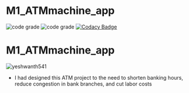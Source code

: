 # M1_ATMmachine_app
![code grade](https://api.codiga.io/project/31247/score/svg)
![code grade](https://api.codiga.io/project/31247/status/svg)
[![Codacy Badge](https://app.codacy.com/project/badge/Grade/f23202a5de8b4d639460dc2a81c2e10f)](https://www.codacy.com/gh/yeshwanth541/M1_ATMmachine_app/dashboard?utm_source=github.com&amp;utm_medium=referral&amp;utm_content=yeshwanth541/M1_ATMmachine_app&amp;utm_campaign=Badge_Grade)
# M1_ATMmachine_app
![yeshwanth541](https://user-images.githubusercontent.com/62649824/153711535-6bc48c1e-9b77-4686-91aa-1c5c7e80ec3e.svg)


* I had designed this ATM project to the need to shorten banking hours, reduce congestion in bank branches, and cut labor costs


